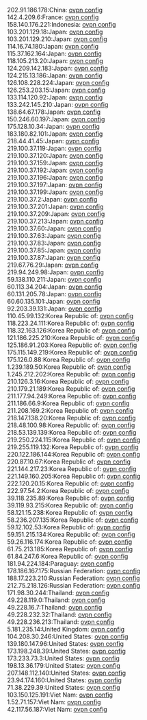 202.91.186.178:China: [ovpn config](vpn/202_91_186_178.ovpn)  
142.4.209.6:France: [ovpn config](vpn/142_4_209_6.ovpn)  
158.140.176.221:Indonesia: [ovpn config](vpn/158_140_176_221.ovpn)  
103.201.129.18:Japan: [ovpn config](vpn/103_201_129_18.ovpn)  
103.201.129.210:Japan: [ovpn config](vpn/103_201_129_210.ovpn)  
114.16.74.180:Japan: [ovpn config](vpn/114_16_74_180.ovpn)  
115.37.162.164:Japan: [ovpn config](vpn/115_37_162_164.ovpn)  
118.105.213.20:Japan: [ovpn config](vpn/118_105_213_20.ovpn)  
124.209.142.183:Japan: [ovpn config](vpn/124_209_142_183.ovpn)  
124.215.13.186:Japan: [ovpn config](vpn/124_215_13_186.ovpn)  
126.108.228.224:Japan: [ovpn config](vpn/126_108_228_224.ovpn)  
126.253.203.15:Japan: [ovpn config](vpn/126_253_203_15.ovpn)  
133.114.120.92:Japan: [ovpn config](vpn/133_114_120_92.ovpn)  
133.242.145.210:Japan: [ovpn config](vpn/133_242_145_210.ovpn)  
138.64.67.178:Japan: [ovpn config](vpn/138_64_67_178.ovpn)  
150.246.60.197:Japan: [ovpn config](vpn/150_246_60_197.ovpn)  
175.128.10.34:Japan: [ovpn config](vpn/175_128_10_34.ovpn)  
183.180.82.101:Japan: [ovpn config](vpn/183_180_82_101.ovpn)  
218.44.41.45:Japan: [ovpn config](vpn/218_44_41_45.ovpn)  
219.100.37.119:Japan: [ovpn config](vpn/219_100_37_119.ovpn)  
219.100.37.120:Japan: [ovpn config](vpn/219_100_37_120.ovpn)  
219.100.37.159:Japan: [ovpn config](vpn/219_100_37_159.ovpn)  
219.100.37.192:Japan: [ovpn config](vpn/219_100_37_192.ovpn)  
219.100.37.196:Japan: [ovpn config](vpn/219_100_37_196.ovpn)  
219.100.37.197:Japan: [ovpn config](vpn/219_100_37_197.ovpn)  
219.100.37.199:Japan: [ovpn config](vpn/219_100_37_199.ovpn)  
219.100.37.2:Japan: [ovpn config](vpn/219_100_37_2.ovpn)  
219.100.37.201:Japan: [ovpn config](vpn/219_100_37_201.ovpn)  
219.100.37.209:Japan: [ovpn config](vpn/219_100_37_209.ovpn)  
219.100.37.213:Japan: [ovpn config](vpn/219_100_37_213.ovpn)  
219.100.37.60:Japan: [ovpn config](vpn/219_100_37_60.ovpn)  
219.100.37.63:Japan: [ovpn config](vpn/219_100_37_63.ovpn)  
219.100.37.83:Japan: [ovpn config](vpn/219_100_37_83.ovpn)  
219.100.37.85:Japan: [ovpn config](vpn/219_100_37_85.ovpn)  
219.100.37.87:Japan: [ovpn config](vpn/219_100_37_87.ovpn)  
219.67.76.29:Japan: [ovpn config](vpn/219_67_76_29.ovpn)  
219.94.249.98:Japan: [ovpn config](vpn/219_94_249_98.ovpn)  
59.138.110.211:Japan: [ovpn config](vpn/59_138_110_211.ovpn)  
60.113.34.204:Japan: [ovpn config](vpn/60_113_34_204.ovpn)  
60.131.205.78:Japan: [ovpn config](vpn/60_131_205_78.ovpn)  
60.60.135.101:Japan: [ovpn config](vpn/60_60_135_101.ovpn)  
92.203.39.131:Japan: [ovpn config](vpn/92_203_39_131.ovpn)  
110.45.99.132:Korea Republic of: [ovpn config](vpn/110_45_99_132.ovpn)  
118.223.24.111:Korea Republic of: [ovpn config](vpn/118_223_24_111.ovpn)  
118.32.163.126:Korea Republic of: [ovpn config](vpn/118_32_163_126.ovpn)  
121.186.225.210:Korea Republic of: [ovpn config](vpn/121_186_225_210.ovpn)  
125.186.91.203:Korea Republic of: [ovpn config](vpn/125_186_91_203.ovpn)  
175.115.149.219:Korea Republic of: [ovpn config](vpn/175_115_149_219.ovpn)  
175.126.0.88:Korea Republic of: [ovpn config](vpn/175_126_0_88.ovpn)  
1.239.189.50:Korea Republic of: [ovpn config](vpn/1_239_189_50.ovpn)  
1.245.212.202:Korea Republic of: [ovpn config](vpn/1_245_212_202.ovpn)  
210.126.3.16:Korea Republic of: [ovpn config](vpn/210_126_3_16.ovpn)  
210.179.21.189:Korea Republic of: [ovpn config](vpn/210_179_21_189.ovpn)  
211.177.94.249:Korea Republic of: [ovpn config](vpn/211_177_94_249.ovpn)  
211.186.66.9:Korea Republic of: [ovpn config](vpn/211_186_66_9.ovpn)  
211.208.169.2:Korea Republic of: [ovpn config](vpn/211_208_169_2.ovpn)  
218.147.138.20:Korea Republic of: [ovpn config](vpn/218_147_138_20.ovpn)  
218.48.100.98:Korea Republic of: [ovpn config](vpn/218_48_100_98.ovpn)  
218.53.139.139:Korea Republic of: [ovpn config](vpn/218_53_139_139.ovpn)  
219.250.224.115:Korea Republic of: [ovpn config](vpn/219_250_224_115.ovpn)  
219.255.119.132:Korea Republic of: [ovpn config](vpn/219_255_119_132.ovpn)  
220.122.186.144:Korea Republic of: [ovpn config](vpn/220_122_186_144.ovpn)  
220.87.10.67:Korea Republic of: [ovpn config](vpn/220_87_10_67.ovpn)  
221.144.217.23:Korea Republic of: [ovpn config](vpn/221_144_217_23.ovpn)  
221.149.160.205:Korea Republic of: [ovpn config](vpn/221_149_160_205.ovpn)  
222.120.20.15:Korea Republic of: [ovpn config](vpn/222_120_20_15.ovpn)  
222.97.54.2:Korea Republic of: [ovpn config](vpn/222_97_54_2.ovpn)  
39.118.235.89:Korea Republic of: [ovpn config](vpn/39_118_235_89.ovpn)  
39.119.93.215:Korea Republic of: [ovpn config](vpn/39_119_93_215.ovpn)  
58.121.15.238:Korea Republic of: [ovpn config](vpn/58_121_15_238.ovpn)  
58.236.207.135:Korea Republic of: [ovpn config](vpn/58_236_207_135.ovpn)  
59.12.102.53:Korea Republic of: [ovpn config](vpn/59_12_102_53.ovpn)  
59.151.215.134:Korea Republic of: [ovpn config](vpn/59_151_215_134.ovpn)  
59.26.116.174:Korea Republic of: [ovpn config](vpn/59_26_116_174.ovpn)  
61.75.213.185:Korea Republic of: [ovpn config](vpn/61_75_213_185.ovpn)  
61.84.247.6:Korea Republic of: [ovpn config](vpn/61_84_247_6.ovpn)  
181.94.224.184:Paraguay: [ovpn config](vpn/181_94_224_184.ovpn)  
178.186.167.175:Russian Federation: [ovpn config](vpn/178_186_167_175.ovpn)  
188.17.223.210:Russian Federation: [ovpn config](vpn/188_17_223_210.ovpn)  
212.75.218.126:Russian Federation: [ovpn config](vpn/212_75_218_126.ovpn)  
171.98.30.244:Thailand: [ovpn config](vpn/171_98_30_244.ovpn)  
49.228.119.0:Thailand: [ovpn config](vpn/49_228_119_0.ovpn)  
49.228.16.7:Thailand: [ovpn config](vpn/49_228_16_7.ovpn)  
49.228.232.32:Thailand: [ovpn config](vpn/49_228_232_32.ovpn)  
49.228.236.213:Thailand: [ovpn config](vpn/49_228_236_213.ovpn)  
5.181.235.14:United Kingdom: [ovpn config](vpn/5_181_235_14.ovpn)  
104.208.30.246:United States: [ovpn config](vpn/104_208_30_246.ovpn)  
139.180.147.96:United States: [ovpn config](vpn/139_180_147_96.ovpn)  
173.198.248.39:United States: [ovpn config](vpn/173_198_248_39.ovpn)  
173.233.73.3:United States: [ovpn config](vpn/173_233_73_3.ovpn)  
198.13.36.179:United States: [ovpn config](vpn/198_13_36_179.ovpn)  
207.148.112.140:United States: [ovpn config](vpn/207_148_112_140.ovpn)  
23.94.174.160:United States: [ovpn config](vpn/23_94_174_160.ovpn)  
71.38.229.39:United States: [ovpn config](vpn/71_38_229_39.ovpn)  
103.150.125.191:Viet Nam: [ovpn config](vpn/103_150_125_191.ovpn)  
1.52.71.157:Viet Nam: [ovpn config](vpn/1_52_71_157.ovpn)  
42.117.56.187:Viet Nam: [ovpn config](vpn/42_117_56_187.ovpn)  
